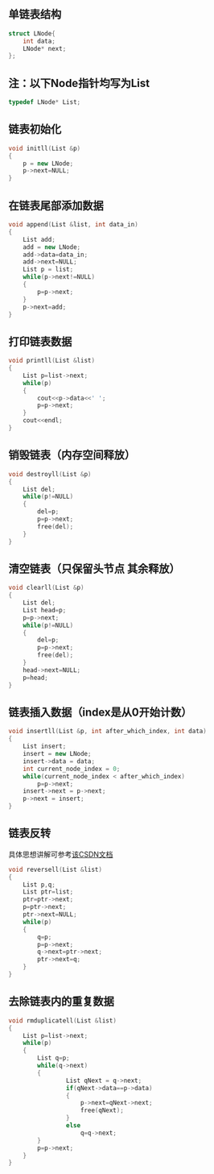 ## 单链表结构
```cpp
struct LNode{
    int data;
    LNode* next;
};
```

## 注：以下Node指针均写为List
```cpp
typedef LNode* List;
```

##  链表初始化
```cpp
void initll(List &p)
{
    p = new LNode;
    p->next=NULL;
}
```

##  在链表尾部添加数据
```cpp
void append(List &list, int data_in)
{
    List add;
    add = new LNode;
    add->data=data_in;
    add->next=NULL;
    List p = list;
    while(p->next!=NULL)
    {
        p=p->next;
    }
    p->next=add;
}
```

## 打印链表数据
```cpp
void printll(List &list)
{
    List p=list->next;
    while(p)
    {
        cout<<p->data<<' ';
        p=p->next;
    }
    cout<<endl;
}
```

## 销毁链表（内存空间释放）
```cpp
void destroyll(List &p)
{
    List del;
    while(p!=NULL)
    {
        del=p;
        p=p->next;
        free(del);
    }
}
```

## 清空链表（只保留头节点 其余释放）
```cpp
void clearll(List &p)
{
    List del;
    List head=p;
    p=p->next;
    while(p!=NULL)
    {
        del=p;
        p=p->next;
        free(del);
    }
    head->next=NULL;
    p=head;
}
```

## 链表插入数据（index是从0开始计数）
```cpp
void insertll(List &p, int after_which_index, int data)
{
    List insert;
    insert = new LNode;
    insert->data = data;
    int current_node_index = 0;
    while(current_node_index < after_which_index)
        p=p->next;
    insert->next = p->next;
    p->next = insert;
}
```

## 链表反转
具体思想讲解可参考[该CSDN文档](https://blog.csdn.net/v_xchen_v/article/details/53067448)
```cpp
void reversell(List &list)
{
    List p,q;
    List ptr=list;
    ptr=ptr->next;
    p=ptr->next;
    ptr->next=NULL;
    while(p)
    {
        q=p;
        p=p->next;
        q->next=ptr->next;
        ptr->next=q;
    }
}
```

## 去除链表内的重复数据
```cpp
void rmduplicatell(List &list)
{
    List p=list->next;
    while(p)
    {
        List q=p;
        while(q->next)
        {
                List qNext = q->next;
                if(qNext->data==p->data)
                {
                    p->next=qNext->next;
                    free(qNext);
                }
                else
                    q=q->next;
        }
        p=p->next;
    }
}
```
